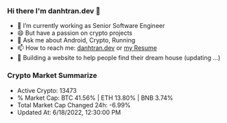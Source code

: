 ### Hi there I'm danhtran.dev 👋

- 🔭 I’m currently working as Senior Software Engineer
- 😄 But have a passion on crypto projects
- 💬 Ask me about Android, Crypto, Running 
- 📫 How to reach me: <a href="https://danhtran.dev" target="_blank">danhtran.dev</a> or <a href="Developer-Resume.pdf" target="_blank">my Resume</a>
- 🌱 Building a website to help people find their dream house (updating ...)

### Crypto Market Summarize
- Active Crypto: 13473
- % Market Cap: BTC 41.56% | ETH 13.80% | BNB 3.74%
- Total Market Cap Changed 24h: -6.99%
- Updated At: 6/18/2022, 12:30:00 PM
